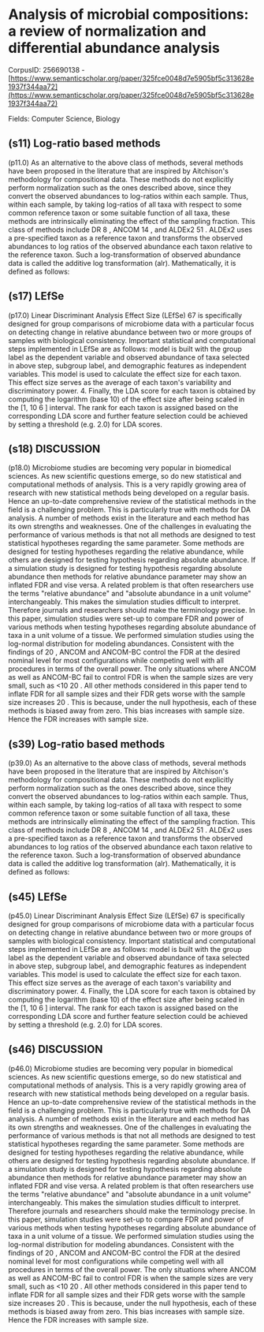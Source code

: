 # Analysis of microbial compositions: a review of normalization and differential abundance analysis

CorpusID: 256690138 - [https://www.semanticscholar.org/paper/325fce0048d7e5905bf5c313628e1937f344aa72](https://www.semanticscholar.org/paper/325fce0048d7e5905bf5c313628e1937f344aa72)

Fields: Computer Science, Biology

## (s11) Log-ratio based methods
(p11.0) As an alternative to the above class of methods, several methods have been proposed in the literature that are inspired by Aitchison's methodology for compositional data. These methods do not explicitly perform normalization such as the ones described above, since they convert the observed abundances to log-ratios within each sample. Thus, within each sample, by taking log-ratios of all taxa with respect to some common reference taxon or some suitable function of all taxa, these methods are intrinsically eliminating the effect of the sampling fraction. This class of methods include DR 8 , ANCOM 14 , and ALDEx2 51 . ALDEx2 uses a pre-specified taxon as a reference taxon and transforms the observed abundances to log ratios of the observed abundance each taxon relative to the reference taxon. Such a log-transformation of observed abundance data is called the additive log transformation (alr). Mathematically, it is defined as follows:
## (s17) LEfSe
(p17.0) Linear Discriminant Analysis Effect Size (LEfSe) 67 is specifically designed for group comparisons of microbiome data with a particular focus on detecting change in relative abundance between two or more groups of samples with biological consistency. Important statistical and computational steps implemented in LEfSe are as follows: model is built with the group label as the dependent variable and observed abundance of taxa selected in above step, subgroup label, and demographic features as independent variables. This model is used to calculate the effect size for each taxon. This effect size serves as the average of each taxon's variability and discriminatory power. 4. Finally, the LDA score for each taxon is obtained by computing the logarithm (base 10) of the effect size after being scaled in the [1, 10 6 ] interval. The rank for each taxon is assigned based on the corresponding LDA score and further feature selection could be achieved by setting a threshold (e.g. 2.0) for LDA scores.
## (s18) DISCUSSION
(p18.0) Microbiome studies are becoming very popular in biomedical sciences. As new scientific questions emerge, so do new statistical and computational methods of analysis. This is a very rapidly growing area of research with new statistical methods being developed on a regular basis. Hence an up-to-date comprehensive review of the statistical methods in the field is a challenging problem. This is particularly true with methods for DA analysis. A number of methods exist in the literature and each method has its own strengths and weaknesses. One of the challenges in evaluating the performance of various methods is that not all methods are designed to test statistical hypotheses regarding the same parameter. Some methods are designed for testing hypotheses regarding the relative abundance, while others are designed for testing hypothesis regarding absolute abundance. If a simulation study is designed for testing hypothesis regarding absolute abundance then methods for relative abundance parameter may show an inflated FDR and vise versa. A related problem is that often researchers use the terms "relative abundance" and "absolute abundance in a unit volume" interchangeably. This makes the simulation studies difficult to interpret. Therefore journals and researchers should make the terminology precise. In this paper, simulation studies were set-up to compare FDR and power of various methods when testing hypotheses regarding absolute abundance of taxa in a unit volume of a tissue. We performed simulation studies using the log-normal distribution for modeling abundances. Consistent with the findings of 20 , ANCOM and ANCOM-BC control the FDR at the desired nominal level for most configurations while competing well with all procedures in terms of the overall power. The only situations where ANCOM as well as ANCOM-BC fail to control FDR is when the sample sizes are very small, such as <10 20 . All other methods considered in this paper tend to inflate FDR for all sample sizes and their FDR gets worse with the sample size increases 20 . This is because, under the null hypothesis, each of these methods is biased away from zero. This bias increases with sample size. Hence the FDR increases with sample size.
## (s39) Log-ratio based methods
(p39.0) As an alternative to the above class of methods, several methods have been proposed in the literature that are inspired by Aitchison's methodology for compositional data. These methods do not explicitly perform normalization such as the ones described above, since they convert the observed abundances to log-ratios within each sample. Thus, within each sample, by taking log-ratios of all taxa with respect to some common reference taxon or some suitable function of all taxa, these methods are intrinsically eliminating the effect of the sampling fraction. This class of methods include DR 8 , ANCOM 14 , and ALDEx2 51 . ALDEx2 uses a pre-specified taxon as a reference taxon and transforms the observed abundances to log ratios of the observed abundance each taxon relative to the reference taxon. Such a log-transformation of observed abundance data is called the additive log transformation (alr). Mathematically, it is defined as follows:
## (s45) LEfSe
(p45.0) Linear Discriminant Analysis Effect Size (LEfSe) 67 is specifically designed for group comparisons of microbiome data with a particular focus on detecting change in relative abundance between two or more groups of samples with biological consistency. Important statistical and computational steps implemented in LEfSe are as follows: model is built with the group label as the dependent variable and observed abundance of taxa selected in above step, subgroup label, and demographic features as independent variables. This model is used to calculate the effect size for each taxon. This effect size serves as the average of each taxon's variability and discriminatory power. 4. Finally, the LDA score for each taxon is obtained by computing the logarithm (base 10) of the effect size after being scaled in the [1, 10 6 ] interval. The rank for each taxon is assigned based on the corresponding LDA score and further feature selection could be achieved by setting a threshold (e.g. 2.0) for LDA scores.
## (s46) DISCUSSION
(p46.0) Microbiome studies are becoming very popular in biomedical sciences. As new scientific questions emerge, so do new statistical and computational methods of analysis. This is a very rapidly growing area of research with new statistical methods being developed on a regular basis. Hence an up-to-date comprehensive review of the statistical methods in the field is a challenging problem. This is particularly true with methods for DA analysis. A number of methods exist in the literature and each method has its own strengths and weaknesses. One of the challenges in evaluating the performance of various methods is that not all methods are designed to test statistical hypotheses regarding the same parameter. Some methods are designed for testing hypotheses regarding the relative abundance, while others are designed for testing hypothesis regarding absolute abundance. If a simulation study is designed for testing hypothesis regarding absolute abundance then methods for relative abundance parameter may show an inflated FDR and vise versa. A related problem is that often researchers use the terms "relative abundance" and "absolute abundance in a unit volume" interchangeably. This makes the simulation studies difficult to interpret. Therefore journals and researchers should make the terminology precise. In this paper, simulation studies were set-up to compare FDR and power of various methods when testing hypotheses regarding absolute abundance of taxa in a unit volume of a tissue. We performed simulation studies using the log-normal distribution for modeling abundances. Consistent with the findings of 20 , ANCOM and ANCOM-BC control the FDR at the desired nominal level for most configurations while competing well with all procedures in terms of the overall power. The only situations where ANCOM as well as ANCOM-BC fail to control FDR is when the sample sizes are very small, such as <10 20 . All other methods considered in this paper tend to inflate FDR for all sample sizes and their FDR gets worse with the sample size increases 20 . This is because, under the null hypothesis, each of these methods is biased away from zero. This bias increases with sample size. Hence the FDR increases with sample size.
